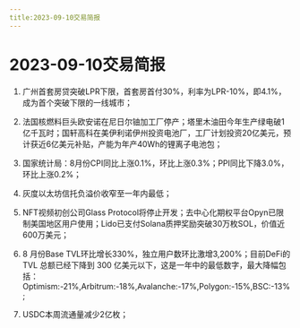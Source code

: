 ```yaml
---
title:2023-09-10交易简报
---
```

# 2023-09-10交易简报
1. 广州首套房贷突破LPR下限，首套房首付30%，利率为LPR-10%，即4.1%，成为首个突破下限的一线城市；

2. 法国核燃料巨头欧安诺在尼日尔铀加工厂停产；塔里木油田今年生产绿电破1亿千瓦时；国轩高科在美伊利诺伊州投资电池厂，工厂计划投资20亿美元，预计获近6亿美元补贴，产能为年产40Wh的锂离子电池包；

3. 国家统计局：8月份CPI同比上涨0.1%，环比上涨0.3%；PPI同比下降3.0%，环比上涨0.2%；

4. 灰度以太坊信托负溢价收窄至一年内最低；

5. NFT视频初创公司Glass Protocol将停止开发；去中心化期权平台Opyn已限制美国地区用户使用；Lido已支付Solana质押奖励突破30万枚SOL，价值近600万美元；

6. 8 月份Base TVL环比增长330%，独立用户数环比激增3,200%；目前DeFi的TVL 总额已经下降到 300 亿美元以下，这是一年中的最低数字，最大降幅包括：Optimism:-21%,Arbitrum:-18%,Avalanche:-17%,Polygon:-15%,BSC:-13%;

7. USDC本周流通量减少2亿枚；

​